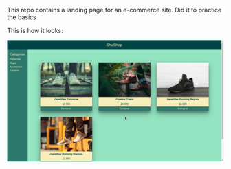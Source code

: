 This repo contains a landing page for an e-commerce site. Did it to practice the basics

This is how it looks:

![sample image of project](sample.png)
